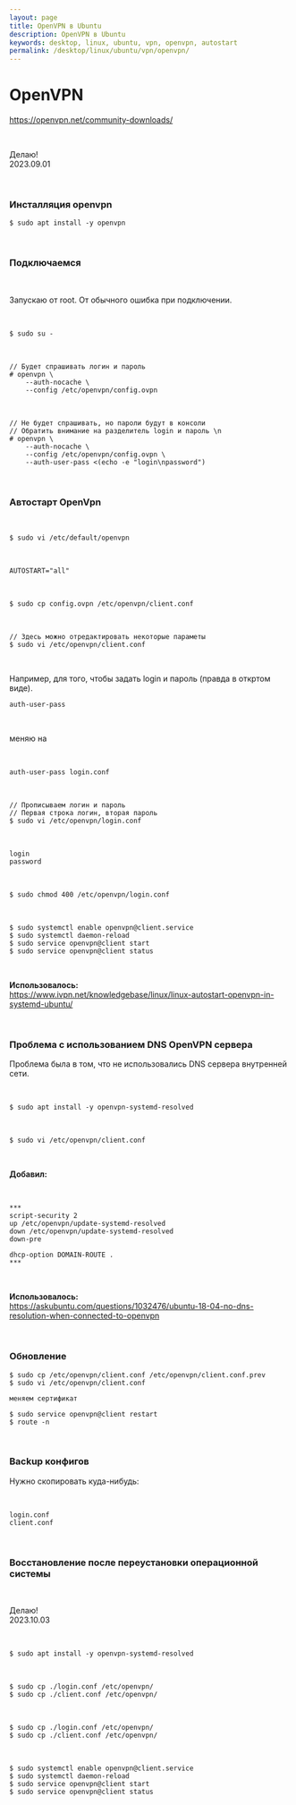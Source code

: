 ```yaml
---
layout: page
title: OpenVPN в Ubuntu
description: OpenVPN в Ubuntu
keywords: desktop, linux, ubuntu, vpn, openvpn, autostart
permalink: /desktop/linux/ubuntu/vpn/openvpn/
---
```


# OpenVPN

https://openvpn.net/community-downloads/


<br/>

Делаю!  
2023.09.01

<br/>

### Инсталляция openvpn

```
$ sudo apt install -y openvpn
```

<br/>

### Подключаемся

<br/>

Запускаю от root. От обычного ошибка при подключении.

<br/>

```
$ sudo su -
```

<br/>

```
// Будет спрашивать логин и пароль
# openvpn \
    --auth-nocache \
    --config /etc/openvpn/config.ovpn
```

<br/>

```
// Не будет спрашивать, но пароли будут в консоли
// Обратить внимание на разделитель login и пароль \n
# openvpn \
    --auth-nocache \
    --config /etc/openvpn/config.ovpn \
    --auth-user-pass <(echo -e "login\npassword")
```

<br/>

### Автостарт OpenVpn

<br/>

```
$ sudo vi /etc/default/openvpn
```

<br/>

```
AUTOSTART="all"
```

<br/>

```
$ sudo cp config.ovpn /etc/openvpn/client.conf
```

<br/>

```
// Здесь можно отредактировать некоторые параметы
$ sudo vi /etc/openvpn/client.conf
```

<br/>

Например, для того, чтобы задать login и пароль (правда в откртом виде).

```
auth-user-pass
```

<br/>

меняю на

<br/>

```
auth-user-pass login.conf
```

<br/>

```
// Прописываем логин и пароль
// Первая строка логин, вторая пароль
$ sudo vi /etc/openvpn/login.conf
```

<br/>

```
login
password
```

<br/>

```
$ sudo chmod 400 /etc/openvpn/login.conf
```

<br/>

```
$ sudo systemctl enable openvpn@client.service
$ sudo systemctl daemon-reload
$ sudo service openvpn@client start
$ sudo service openvpn@client status
```

<br/>

**Использовалось:**  
https://www.ivpn.net/knowledgebase/linux/linux-autostart-openvpn-in-systemd-ubuntu/

<br/>

### Проблема с использованием DNS OpenVPN сервера

Проблема была в том, что не использовались DNS сервера внутренней сети.

<br/>

```
$ sudo apt install -y openvpn-systemd-resolved
```

<br/>

```
$ sudo vi /etc/openvpn/client.conf
```

<br/>

**Добавил:**

<br/>

```
***
script-security 2
up /etc/openvpn/update-systemd-resolved
down /etc/openvpn/update-systemd-resolved
down-pre

dhcp-option DOMAIN-ROUTE .
***
```

<br/>

**Использовалось:**  
https://askubuntu.com/questions/1032476/ubuntu-18-04-no-dns-resolution-when-connected-to-openvpn

<br/>

### Обновление

```
$ sudo cp /etc/openvpn/client.conf /etc/openvpn/client.conf.prev
$ sudo vi /etc/openvpn/client.conf

меняем сертификат

$ sudo service openvpn@client restart
$ route -n
```

<br/>

### Backup конфигов

Нужно скопировать куда-нибудь:

<br/>

```
login.conf 
client.conf
```


<br/>

### Восстановление после переустановки операционной системы


<br/>

Делаю!  
2023.10.03

<br/>

```
$ sudo apt install -y openvpn-systemd-resolved
```

<br/>

```
$ sudo cp ./login.conf /etc/openvpn/
$ sudo cp ./client.conf /etc/openvpn/
```


<br/>

```
$ sudo cp ./login.conf /etc/openvpn/
$ sudo cp ./client.conf /etc/openvpn/
```

<br/>

```
$ sudo systemctl enable openvpn@client.service
$ sudo systemctl daemon-reload
$ sudo service openvpn@client start
$ sudo service openvpn@client status
```
